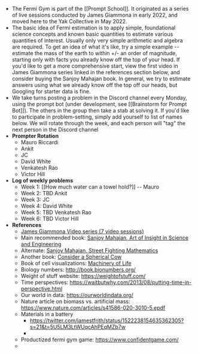 - The Fermi Gym is part of the [[Prompt School]]. It originated as a series of live sessions conducted by James Giammona in early 2022, and moved here to the Yak Collective in May 2022.
- The basic idea of Fermi estimation is to apply simple, foundational science concepts and known basic quantities to estimate various quantities of interest. Usually only very simple arithmetic and algebra are required. To get an idea of what it's like, try a simple example -- estimate the mass of the earth to within +/- an order of magnitude, starting only with facts you already know off the top of your head. If you'd like to get a more comprehensive start, view the first video in James Giammona series linked in the references section below, and consider buying the Sanjoy Mahajan book. In general, we try to estimate answers using what we already know off the top off our heads, but Googling for starter data is fine. 
- We take turns posting a problem in the Discord channel every Monday, using the prompt bot (under development, see [[Brainstorm for Prompt Bot]]). The others in the group then take a stab at solving it. If you'd like to participate in problem-setting, simply add yourself to list of names below.  We will rotate through the week, and each person will "tag" the next person in the Discord channel
- **Prompter Rotation**
    - Mauro Riccardi
    - Ankit
    - JC
    - David White
    - Venkatesh Rao
    - Victor Hill
- **Log of weekly problems**
    - Week 1: [[How much water can a towel hold?]] -- Mauro
    - Week 2: TBD Ankit
    - Week 3: JC
    - Week 4: David White
    - Week 5: TBD Venkatesh Rao
    - Week 6: TBD Victor Hill
- **References**
    - [James Giammona Video series (7 video sessions)](https://www.youtube.com/results?search_query=james+giammona)
    - Main recommended book: [Sanjoy Mahajan, Art of Insight in Science and Engineering](https://www.amazon.com/Art-Insight-Science-Engineering-Complexity/dp/0262526549/)
    - Alternate: [Sanjoy Mahajan, Street Fighting Mathematics](https://www.amazon.com/Street-Fighting-Mathematics-Educated-Guessing-Opportunistic/dp/026251429X/)
    - Another book: [Consider a Spherical Cow](https://www.amazon.com/Consider-Spherical-Cow-Environmental-Problem/dp/093570258X)
    - Book of cell visualizations: [Machinery of Life](https://ccsb.scripps.edu/goodsell/machinery-of-life/)
    - Biology numbers: http://book.bionumbers.org/
    - Weight of stuff website: https://weightofstuff.com/
    - Time perspectives: https://waitbutwhy.com/2013/08/putting-time-in-perspective.html
    - Our world in data: https://ourworldindata.org/
    - Nature article on biomass vs. artificial mass: https://www.nature.com/articles/s41586-020-3010-5.epdf
    - Materials in a battery 
        - https://twitter.com/jamestfrith/status/1522238154635362305?s=21&t=5U5LM3LtWUqcAhPEqMZb7w
        - 
    - Productized fermi gym game: https://www.confidentgame.com/
    - 
